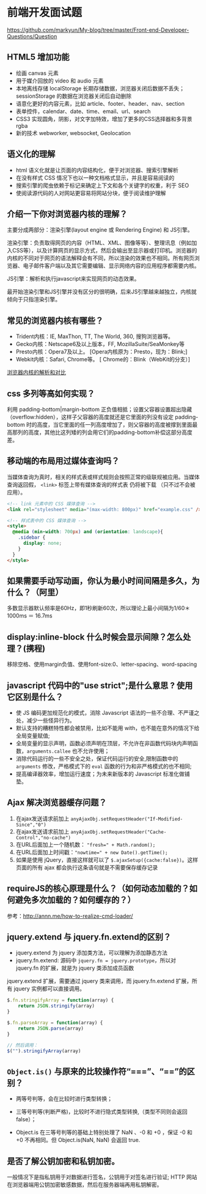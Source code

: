 # 前端开发面试题

<https://github.com/markyun/My-blog/tree/master/Front-end-Developer-Questions/Question>

## HTML5 增加功能

* 绘画 canvas 元素
* 用于媒介回放的 video 和 audio 元素
* 本地离线存储 localStorage 长期存储数据，浏览器关闭后数据不丢失；sessionStorage 的数据在浏览器关闭后自动删除
* 语意化更好的内容元素，比如 article、footer、header、nav、section
* 表单控件，calendar、date、time、email、url、search
* CSS3 实现圆角，阴影，对文字加特效，增加了更多的CSS选择器和多背景 rgba
* 新的技术 webworker, websocket, Geolocation

## 语义化的理解

* html 语义化就是让页面的内容结构化，便于对浏览器、搜索引擎解析
* 在没有样式 CSS 情况下也以一种文档格式显示，并且是容易阅读的
* 搜索引擎的爬虫依赖于标记来确定上下文和各个关键字的权重，利于 SEO
* 使阅读源代码的人对网站更容易将网站分块，便于阅读维护理解

## 介绍一下你对浏览器内核的理解？

主要分成两部分：渲染引擎(layout engine 或 Rendering Engine) 和 JS引擎。

渲染引擎：负责取得网页的内容（HTML、XML、图像等等）、整理讯息（例如加入CSS等），以及计算网页的显示方式，然后会输出至显示器或打印机。浏览器的内核的不同对于网页的语法解释会有不同，所以渲染的效果也不相同。所有网页浏览器、电子邮件客户端以及其它需要编辑、显示网络内容的应用程序都需要内核。

JS引擎：解析和执行javascript来实现网页的动态效果。

最开始渲染引擎和JS引擎并没有区分的很明确，后来JS引擎越来越独立，内核就倾向于只指渲染引擎。

## 常见的浏览器内核有哪些？

* Trident内核：IE, MaxThon, TT, The World, 360, 搜狗浏览器等。
* Gecko内核：Netscape6及以上版本，FF, MozillaSuite/SeaMonkey等
* Presto内核：Opera7及以上。      [Opera内核原为：Presto，现为：Blink;]
* Webkit内核：Safari, Chrome等。   [ Chrome的：Blink（WebKit的分支）]

[浏览器内核的解析和对比](http://www.cnblogs.com/fullhouse/archive/2011/12/19/2293455.html)

## css 多列等高如何实现？

利用 padding-bottom|margin-bottom 正负值相抵；设置父容器设置超出隐藏（overflow:hidden），这样子父容器的高度就还是它里面的列没有设定 padding-bottom 时的高度，当它里面的任一列高度增加了，则父容器的高度被撑到里面最高那列的高度，其他比这列矮的列会用它们的padding-bottom补偿这部分高度差。

## 移动端的布局用过媒体查询吗？

当媒体查询为真时，相关的样式表或样式规则会按照正常的级联规被应用。当媒体查询返回假， `<link>` 标签上带有媒体查询的样式表 仍将被下载 （只不过不会被应用）。

```html
<!-- link 元素中的 CSS 媒体查询 -->
<link rel="stylesheet" media="(max-width: 800px)" href="example.css" />
```

```html
<!-- 样式表中的 CSS 媒体查询 -->
<style>
  @media (min-width: 700px) and (orientation: landscape){
    .sidebar {
      display: none;
    }
  }
</style>
```

## 如果需要手动写动画，你认为最小时间间隔是多久，为什么？（阿里）

多数显示器默认频率是60Hz，即1秒刷新60次，所以理论上最小间隔为1/60＊1000ms ＝ 16.7ms

## display:inline-block 什么时候会显示间隙？怎么处理？(携程)

移除空格、使用margin负值、使用font-size:0、letter-spacing、word-spacing

## javascript 代码中的"use strict";是什么意思 ? 使用它区别是什么？

* 使 JS 编码更加规范化的模式，消除 Javascript 语法的一些不合理、不严谨之处，减少一些怪异行为。
* 默认支持的糟糕特性都会被禁用，比如不能用 with，也不能在意外的情况下给全局变量赋值;
* 全局变量的显示声明，函数必须声明在顶层，不允许在非函数代码块内声明函数，`arguments.callee` 也不允许使用；
* 消除代码运行的一些不安全之处，保证代码运行的安全,限制函数中的 `arguments` 修改，严格模式下的 `eval` 函数的行为和非严格模式的也不相同;
* 提高编译器效率，增加运行速度；为未来新版本的 Javascript 标准化做铺垫。

## Ajax 解决浏览器缓存问题？

1. 在ajax发送请求前加上 `anyAjaxObj.setRequestHeader("If-Modified-Since","0")`
1. 在ajax发送请求前加上 `anyAjaxObj.setRequestHeader("Cache-Control","no-cache")`
1. 在URL后面加上一个随机数： `"fresh=" + Math.random();`
1. 在URL后面加上时间戳：`"nowtime=" + new Date().getTime();`
1. 如果是使用 jQuery，直接这样就可以了 `$.ajaxSetup({cache:false})`。这样页面的所有 ajax 都会执行这条语句就是不需要保存缓存记录

## requireJS的核心原理是什么？（如何动态加载的？如何避免多次加载的？如何缓存的？）

参考：<http://annn.me/how-to-realize-cmd-loader/>

## jquery.extend 与 jquery.fn.extend的区别？

* jquery.extend 为 jquery 添加类方法，可以理解为添加静态方法
* jquery.fn.extend: 源码中 `jquery.fn = jquery.prototype`，所以对 jquery.fn 的扩展，就是为 jquery 类添加成员函数

jquery.extend 扩展，需要通过 jquery 类来调用，而 jquery.fn.extend 扩展，所有 jquery 实例都可以直接调用。

```javascript
$.fn.stringifyArray = function(array) {
    return JSON.stringify(array)
}

$.fn.parseArray = function(array) {
    return JSON.parse(array)
}

// 然后调用：
$("").stringifyArray(array)
```

## `Object.is()` 与原来的比较操作符“===”、“==”的区别？

* 两等号判等，会在比较时进行类型转换；
* 三等号判等(判断严格)，比较时不进行隐式类型转换,（类型不同则会返回false）；

* Object.is 在三等号判等的基础上特别处理了 NaN 、-0 和 +0 ，保证 -0 和 +0 不再相同。但 Object.is(NaN, NaN) 会返回 true.

## 是否了解公钥加密和私钥加密。

一般情况下是指私钥用于对数据进行签名，公钥用于对签名进行验证; HTTP 网站在浏览器端用公钥加密敏感数据，然后在服务器端再用私钥解密。
